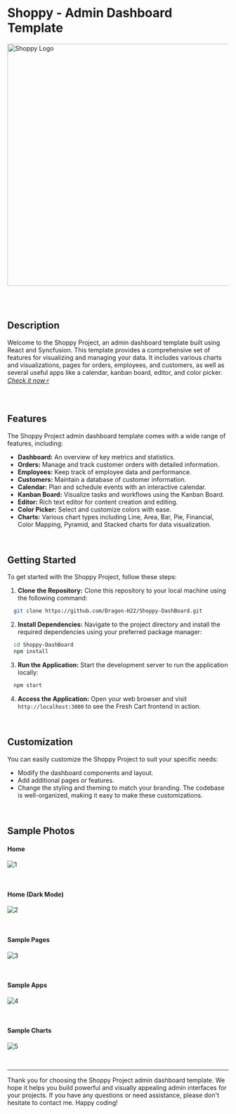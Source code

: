 # Shoppy - Admin Dashboard Template

<!-- Image logo -->
<!-- ![logo](https://github.com/Dragon-H22/Shoppy-DashBoard/assets/88390970/bae88b3f-11a4-488f-a8be-7a67f6ce4a5a) -->
<!-- ![logo_2](https://github.com/Dragon-H22/Shoppy-DashBoard/assets/88390970/de624915-1d9a-4034-a4a2-a7ca4528bd1c) -->
<img alt="Shoppy Logo" align="center" width="550px" src="https://github.com/Dragon-H22/Shoppy-DashBoard/assets/88390970/de624915-1d9a-4034-a4a2-a7ca4528bd1c"  />

<br> <br>

## Description
Welcome to the Shoppy Project, an admin dashboard template built using React and Syncfusion. This template provides a comprehensive set of features for visualizing and managing your data. It includes various charts and visualizations, pages for orders, employees, and customers, as well as several useful apps like a calendar, kanban board, editor, and color picker.
 *<a href="https://shoppy-dashboard-dragon-h22.vercel.app" target="_blank"> Check it now⚡</a>*


<br>


## Features
The Shoppy Project admin dashboard template comes with a wide range of features, including:
- **Dashboard:** An overview of key metrics and statistics.
- **Orders:** Manage and track customer orders with detailed information.
- **Employees:** Keep track of employee data and performance.
- **Customers:** Maintain a database of customer information.
- **Calendar:** Plan and schedule events with an interactive calendar.
- **Kanban Board:** Visualize tasks and workflows using the Kanban Board.
- **Editor:** Rich text editor for content creation and editing.
- **Color Picker:** Select and customize colors with ease.
- **Charts:** Various chart types including Line, Area, Bar, Pie, Financial, Color Mapping, Pyramid, and Stacked charts for data visualization.


<br>



## Getting Started

To get started with the Shoppy Project, follow these steps:

1. **Clone the Repository:** Clone this repository to your local machine using the following command:
```bash
  git clone https://github.com/Dragon-H22/Shoppy-DashBoard.git
```

2. **Install Dependencies:** Navigate to the project directory and install the required dependencies using your preferred package manager:
```bash
  cd Shoppy-DashBoard
  npm install
```
3. **Run the Application:** Start the development server to run the application locally:
```bash
  npm start
```
4. **Access the Application:** Open your web browser and visit `http://localhost:3000` to see the Fresh Cart frontend in action.




<br>


## Customization
You can easily customize the Shoppy Project to suit your specific needs:
- Modify the dashboard components and layout.
- Add additional pages or features.
- Change the styling and theming to match your branding.
The codebase is well-organized, making it easy to make these customizations.



<br>


## Sample Photos 

#### Home
![1](https://github.com/Dragon-H22/Shoppy-DashBoard/assets/88390970/3ceea889-bfff-4611-a223-1d12c1c7aecf)

<br>

#### Home (Dark Mode)
![2](https://github.com/Dragon-H22/Shoppy-DashBoard/assets/88390970/86c468f9-bd73-4d26-9281-b88da1432675)

<br>

#### Sample Pages
![3](https://github.com/Dragon-H22/Shoppy-DashBoard/assets/88390970/266a461c-b695-4a11-8f01-78fb9caa52cb)

<br>

#### Sample Apps
![4](https://github.com/Dragon-H22/Shoppy-DashBoard/assets/88390970/cc19ba4f-4a5e-47fc-9975-93e31392c813)

<br>

#### Sample Charts
![5](https://github.com/Dragon-H22/Shoppy-DashBoard/assets/88390970/e656f28e-2486-4d07-96b9-bb6245953c85)

<br>

<hr>

Thank you for choosing the Shoppy Project admin dashboard template. We hope it helps you build powerful and visually appealing admin interfaces for your projects. If you have any questions or need assistance, please don't hesitate to contact me. Happy coding!


